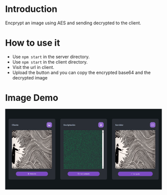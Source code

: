 # Introduction 

Encprypt an image using AES and sending decrypted to the client.

# How to use it

- Use `npm start` in the server directory.
- Use `npm start` in the client directory.
- Visit the url in client.
- Upload the button and you can copy the encrypted base64 and the decrypted image

# Image Demo

![Decryption AES with React and NodeJS](/docs/example.png)